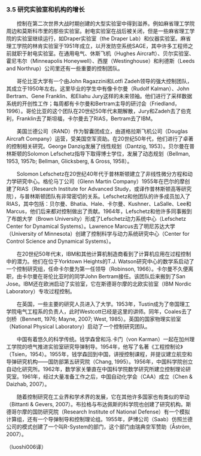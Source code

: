 ### 3.5 研究实验室和机构的增长
　　控制在第二次世界大战时期创建的大型实验室中得到滋养。例如麻省理工学院周边和莫斯科市里的那些实验室。射电实验室在战后被关闭，但是一些麻省理工学院的实验室继续运行，如Draper实验室（the Draper Lab）和仪器实验室。麻省理工学院的林肯实验室于1951年成立，以开发防空系统SAGE，其中许多工程师之前就职于射电实验室。在通用电气、休斯飞机（Hughes Aircraft）、贝尔实验室、霍尼韦尔（Minneapolis Honeywell）、西屋（Westinghouse）和利德斯（Leeds and Northrup）公司里还有一些重要的控制团队。
  
　　哥伦比亚大学有一个由John Ragazzini和Lotfi Zadeh领导的强大控制团队，其成立于1950年左右。这里毕业的学生中有像卡尔曼（Rudolf Kalman）、John Bertram、Gene Franklin、和Eliahu Jury这样的未来领袖。他们进行了采样数据系统的开创性工作；每周都有卡尔曼和Bertram主导的研讨会（Friedland，1996）。哥伦比亚的这个团队在20世纪50年代末期解散，Jury和Zadeh去了伯克利，Franklin去了斯坦福，卡尔曼去了RIAS，Bertram去了IBM。
  
　　美国兰德公司（RAND）作为智囊团成立，由道格拉斯飞机公司（Douglas Aircraft Company）运营，受美国空军资助。在20世纪50年代，他们进行了卓著的控制相关研究。George Danzig发展了线性规划（Dantzig, 1953）。贝尔曼在普林斯顿的Solomon Lefschetz指导下取得博士学位，发展了动态规划（Bellman, 1953, 1957b; Bellman, Glicksberg, & Gross, 1958）。
  
　　Solomon Lefschetz在20世纪40年代于普林斯顿建立了非线性微分方程和动力学研究中心。格伦马丁公司（Glenn Martin Company）1955年在巴尔的摩创建了RIAS（Research Institute for Advanced Study，或译作普林斯顿高等研究院），与普林斯顿团队有非常密切的关系。Lefschetz和他团队的许多成员加入了RIAS，其中包括：贝尔曼、Bhatia、Hale、卡尔曼、Kushner、LaSalle、Lee和Marcus，他们后来都对控制做出了贡献。1964年，Lefschetz和他许多同事搬到了布朗大学（Brown University）形成了Lefschetz动力系统中心（Lefschetz Center for Dynamical Systems）。Lawrence Marcus去了明尼苏达大学（University of Minnesota）创建了控制科学与动力系统研究中心（Center for Control Science and Dynamical Systems）。
  
　　在20世纪50年代末，IBM和其他计算机制造商看到了计算机应用在过程控制中的潜力。他们在位于Yorktown Heights的T.J. Watson研究中心的数学系启动了一个控制研究组，任命卡尔曼为第一任领导（Robinson, 1966）。卡尔曼不久便离职，由卡尔曼在哥伦比亚时的同学John Bertram接任。该团队后来搬到了San Jose。IBM还在欧洲启动了实验室，它在斯德哥尔摩的北欧实验室（IBM Nordic Laboratory）专攻过程控制。
  
　　在英国，一些主要的研究人员进入了大学。1953年，Tustin成为了帝国理工学院电气工程系的负责人，此时Westcott已经是这里的讲师。同年，Coales去了剑桥（Bennett, 1976; Mayne, 2007; West, 1985）。英国的国家物理实验室（National Physical Laboratory）启动了一个控制研究团队。
  
　　中国有着悠久的科学传统。钱学森曾和冯.卡门（von Karman）一起在加州理工学院的喷气推进实验室研究导弹制导。1954年，他写了名著《工程控制论》（Tsien，1954）。1955年，钱学森回到中国，讲授控制课程，并提议建立航空和导弹研究机构——国防部第五研究院（Chang, 1995）。1956年，中国科学院创立自动化研究所。1962年，数学家关肇直在中国科学院数学研究所建立控制理论研究室。1961年，经过大量准备工作之后，中国自动化学会（CAA）成立（Chen & Daizhab, 2007）。
  
　　随着控制研究在工业界和学术界的发展，它在其他许多国家也有类似的举动（Bittanti & Gevers, 2007）。布拉格与布达佩斯的科学院也创建了研究机构。斯德哥尔摩的国防研究院（Research Institute of National Defense）有一个模拟计算组，还有一个导弹制导和控制理论组。1955年，萨博公司（Saab）仿照兰德公司的模式创建了一个叫R-System的部门，这个部门由瑞典空军赞助（Åström, 2007）。

（luoshi006译）
